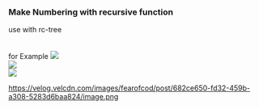 ### Make Numbering with recursive function<br>
use with rc-tree<br>
<br>
<br>
for Example 
<img src= "https://velog.velcdn.com/images/fearofcod/post/f7437238-1b99-4411-ad4d-54ed98fc137e/image.png"><br>
<img src= "https://velog.velcdn.com/images/fearofcod/post/db8c531d-8baa-441d-b03d-f39441bfdc85/image.png"><br>
<img src= "https://velog.velcdn.com/images/fearofcod/post/682ce650-fd32-459b-a308-5283d6baa824/image.png"><br>

https://velog.velcdn.com/images/fearofcod/post/682ce650-fd32-459b-a308-5283d6baa824/image.png
